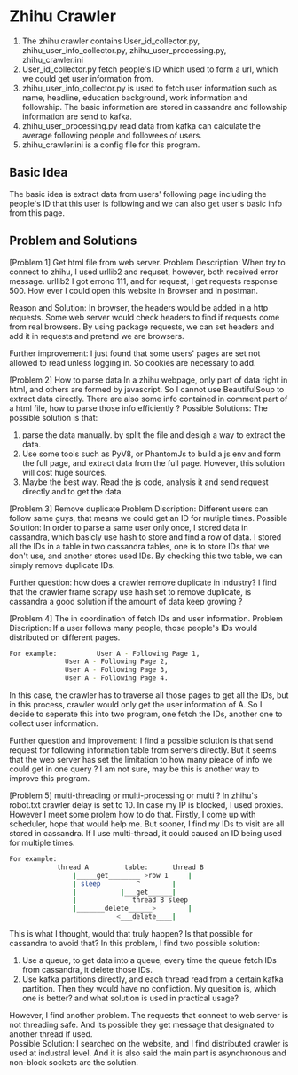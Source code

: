 # Zhihu Crawler

1. The zhihu crawler contains User_id_collector.py,  zhihu_user_info_collector.py,  zhihu_user_processing.py, zhihu_crawler.ini
2. User_id_collector.py fetch people's ID which used to form a url, which we could get user information from.
3. zhihu_user_info_collector.py is used to fetch user information such as name, headline, education background, work information and followship. The basic information are stored in cassandra and followship information are send to kafka.
4. zhihu_user_processing.py read data from kafka can calculate the average following people and followees of users.
5. zhihu_crawler.ini is a config file for this program.

## Basic Idea
The basic idea is extract data from users' following page including the people's ID that this user is following and we can also get user's basic info from this page.


## Problem and Solutions

[Problem 1] Get html file from web server.
Problem Description: When try to connect to zhihu, I used urllib2 and requset, however, both received error message.  urllib2 I got errono 111, and for request, I get requests response 500. How ever I could open this website in Browser and in postman. 

Reason and Solution:
In browser, the headers would be added in a http requests. Some web server would check headers to find if requests come from real browsers. 
By using package requests, we can set headers and add it in requests and pretend we are browsers.

Further improvement: I just found that some users' pages are set not allowed to read unless logging in. So cookies are necessary to add.


[Problem 2] How to parse data
In a zhihu webpage, only part of data right in html, and others are formed by javascript. So I cannot use BeautifulSoup to extract data directly.  There are also some info contained in comment part of a html file, how to parse those info efficiently ? 
Possible Solutions:
The possible solution is that: 
1. parse the data manually. by split the file and desigh a way to extract the data.
2. Use some tools such as PyV8, or PhantomJs to build a js env and form the full page, and extract data from the full page. However, this solution will cost huge sources.
3. Maybe the best way. Read the js code, analysis it and send request directly and to get the data.


[Problem 3] Remove duplicate
Problem Discription:  Different users can follow same guys, that means we could get an ID for mutiple times. 
Possible Solution: In order to parse a same user only once, I stored data in cassandra, which basicly use hash to store and find a row of data. I stored all the IDs in a table in two cassandra tables, one is to store IDs that we don't use, and another stores used IDs.  By checking this two table, we can simply remove duplicate IDs.  

Further question: how does a crawler remove duplicate in industry? I find that the crawler frame scrapy use hash set to remove duplicate, is cassandra a good solution if the amount of data keep growing ?


[Problem 4] The in coordination of fetch IDs and user information.
Problem Discription: If a user follows many people, those people's IDs would distributed on different pages.  
```sh
For example:  		  User A - Following Page 1,
			  User A - Following Page 2,
			  User A - Following Page 3,
			  User A - Following Page 4. 
```
In this case, the crawler has to traverse all those pages to get all the IDs, but in this process, crawler would only get the user information of A.  So I decide to seperate this into two program, one fetch the IDs, another one to collect user information.

Further question and improvement: I find a possible solution is that send request for following information table from servers directly. But it seems that the web server has set the limitation to how many pieace of info we could get in one query ?  I am not sure, may be this is another way to improve this program.


[Problem 5] multi-threading or multi-processing or multi ? 
In zhihu's robot.txt crawler delay is set to 10. In case my IP is blocked, I used proxies. However I meet some prolem how to do that.
Firstly, I come up with scheduler, hope that would help me. But sooner, I find my IDs to visit are all stored in cassandra. If I use multi-thread, it could caused an ID being used for multiple times.
```sh
For example:
			thread A		 table:      thread B
				|_____get________ >row 1	 |
				| sleep		    ^	  	 |
				|		    |___get______|
				|			   thread B sleep
				|_______delete______>		 |
						   <___delete____|
```
This is what I thought, would that truly happen?  Is that possible for cassandra to avoid that? 
In this problem, I find two possible solution:
1. Use a queue, to get data into a queue, every time the queue fetch IDs from cassandra, it delete those IDs. 
2. Use kafka partitions directly, and each thread read from a certain kafka partition. Then they would have no confliction.
My quesition is, which one is better? and what solution is used in practical usage? 


However, I find another problem.  The requests that connect to web server is not threading safe. And its possible they get message that designated to another thread if used.  
Possible Solution: I searched on the website, and I find distributed crawler is used at industral level. And it is also said the main part is asynchronous and non-block sockets are the solution.

